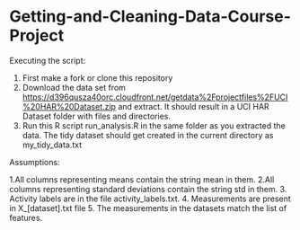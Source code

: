 Getting-and-Cleaning-Data-Course-Project
========================================

Executing the script:

1. First make a fork or clone this repository
2. Download the data set from https://d396qusza40orc.cloudfront.net/getdata%2Fprojectfiles%2FUCI%20HAR%20Dataset.zip
and extract. It should result in a UCI HAR Dataset folder with files and directories.
3. Run this R script run_analysis.R in the same folder as you extracted the data.
The tidy dataset should get created in the current directory as my_tidy_data.txt

Assumptions:

1.All columns representing means contain  the string mean in them.
2.All columns representing standard deviations contain  the string std in them.
3. Activity labels are in the file activity_labels.txt.
4. Measurements are present in X_[dataset].txt file
5. The measurements in the datasets match the list of features.


